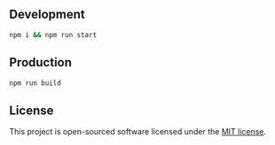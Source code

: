 ## Development

```bash
npm i && npm run start
```
## Production

```bash
npm run build
```

## License

This project is open-sourced software licensed under the [MIT license](http://opensource.org/licenses/MIT).
